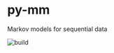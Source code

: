 # py-mm
Markov models for sequential data


![build](https://github.com/andrew31416/py-mm/edit/main/.github/workflows/pylint.yml/badge.svg)